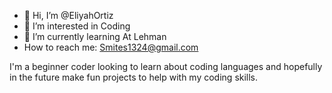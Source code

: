 - 👋 Hi, I’m @EliyahOrtiz
- 👀 I’m interested in Coding
- 🌱 I’m currently learning At Lehman
- How to reach me: Smites1324@gmail.com
<!---
EliyahOrtiz/EliyahOrtiz is a ✨ special ✨ repository because its `README.md` (this file) appears on your GitHub profile.
You can click the Preview link to take a look at your changes.

--->
I'm a beginner coder looking to learn about coding languages and hopefully in the future make fun projects to help with my coding skills.
